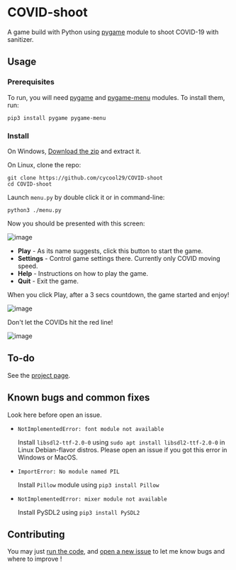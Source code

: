 # COVID-shoot

A game build with Python using [pygame](https://pygame.org) module to shoot COVID-19 with sanitizer.

## Usage

### Prerequisites

To run, you will need [pygame](https://pygame.org) and [pygame-menu](https://pygame-menu.readthedocs.io/) modules. To install them, run:
``` 
pip3 install pygame pygame-menu
```

### Install

On Windows, [Download the zip](https://github.com/cycool29/COVID-shoot/archive/refs/heads/main.zip) and extract it.

On Linux, clone the repo:
```
git clone https://github.com/cycool29/COVID-shoot
cd COVID-shoot
```

Launch `menu.py` by double click it or in command-line:
```
python3 ./menu.py
```

Now you should be presented with this screen:

![image](https://user-images.githubusercontent.com/88134003/139528488-c7c2c91c-3f85-4691-be25-a8f18fedca6c.png)

- **Play** - As its name suggests, click this button to start the game.
- **Settings** - Control game settings there. Currently only COVID moving speed.
- **Help** - Instructions on how to play the game.
- **Quit** - Exit the game.

When you click Play, after a 3 secs countdown, the game started and enjoy!

![image](https://user-images.githubusercontent.com/88134003/139528562-e500e048-f13c-460b-90bf-f7ed86054580.png)


Don't let the COVIDs hit the red line! 

![image](https://user-images.githubusercontent.com/88134003/139528575-09b3fac3-a8cf-4874-9735-909782f8117b.png)


## To-do

See the [project page](https://github.com/cycool29/shooting-game/projects/1).


## Known bugs and common fixes

Look here before open an issue.

- `NotImplementedError: font module not available` 

  Install `libsdl2-ttf-2.0-0` using `sudo apt install libsdl2-ttf-2.0-0` in Linux Debian-flavor distros. Please open an issue if you got this error in Windows or   MacOS.

- `ImportError: No module named PIL`

  Install `Pillow` module using `pip3 install Pillow`

- `NotImplementedError: mixer module not available`

  Install PySDL2 using `pip3 install PySDL2`


## Contributing

You may just [run the code](https://github.com/cycool29/shooting-game/new/main?readme=1#usage), and [open a new issue](https://github.com/cycool29/shooting-game/issues/new) to let me know bugs and where to improve !
